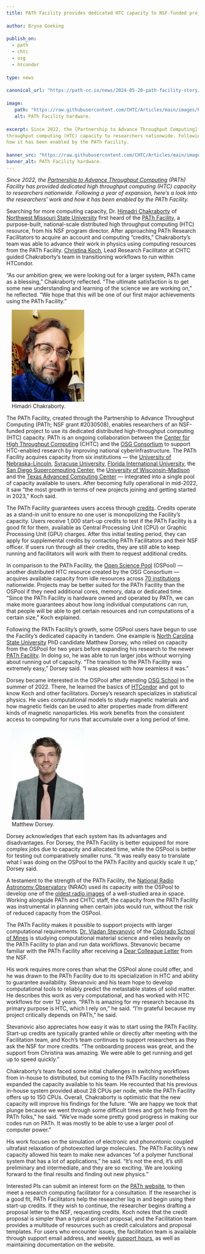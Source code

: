 ```yaml
---
title: PATh Facility provides dedicated HTC capacity to NSF-funded projects 

author: Bryna Goeking

publish_on:
  - path
  - chtc
  - osg
  - htcondor

type: news

canonical_url: "https://path-cc.io/news/2024-05-20-path-facility-story/"

image:
   path: "https://raw.githubusercontent.com/CHTC/Articles/main/images/PATh-Facility-Hardware.jpg"
   alt: PATh Facility hardware.
  
excerpt: Since 2022, the [Partnership to Advance Throughput Computing](https://path-cc.io/) (PATh) Facility has provided dedicated high
throughput computing (HTC) capacity to researchers nationwide. Following a year of expansion, here’s a look into the researchers’ work and
how it has been enabled by the PATh Facility.

banner_src: "https://raw.githubusercontent.com/CHTC/Articles/main/images/PATh-Facility-Hardware.jpg"
banner_alt: PATh Facility hardware. 
---
```


*Since 2022, the [Partnership to Advance Throughput Computing](https://path-cc.io/) (PATh) Facility has provided dedicated high throughput
computing (HTC) 
capacity to researchers nationwide. Following a year of expansion, here’s a look into the researchers’ work and how it has been enabled by
the PATh Facility.*

Searching for more computing capacity, Dr. [Himadri Chakraborty](https://www.nwmissouri.edu/naturalsciences/directory/chakraborty.htm) of 
[Northwest Missouri State University](https://www.nwmissouri.edu/) first heard of the [PATh Facility](https://path-cc.io/facility/), a
purpose-built,
national-scale distributed high throughput computing (HTC) resource, from his NSF program director. After approaching PATh Research
Facilitators to 
acquire an account and computing “credits,” Chakraborty’s team was able to advance their work in physics using computing resources from the
PATh Facility.
[Christina Koch](https://www.cs.wisc.edu/staff/koch-christina/), Lead Research Facilitator at CHTC guided Chakraborty’s team in
transitioning workflows to run within HTCondor.

“As our ambition grew, we were looking out for a larger system, PATh came as a blessing,” Chakraborty reflected. “The ultimate satisfaction is to get 
some new understanding and learning of the science we are working on,” he reflected. “We hope that this will be one of our first major achievements using 
the PATh Facility.”

<figure class="figure float-end" style="margin-left: 1em">
  <img src='https://raw.githubusercontent.com/CHTC/Articles/main/images/HimadriChakraborty2024.jpg' height="240" width="190" class="figure-img img-fluid rounded" alt="Himadri Chakraborty">
  <figcaption class="figure-caption">Himadri Chakraborty. <br/></figcaption>
</figure>

The PATh Facility, created through the Partnership to Advance Throughput Computing (PATh; NSF grant #2030508), enables researchers of an NSF-funded project 
to use its dedicated distributed high-throughput computing (HTC) capacity. PATh is an ongoing collaboration between the [Center for High Throughput Computing](https://chtc.cs.wisc.edu/) (CHTC) 
and the [OSG Consortium](https://osg-htc.org/) to support HTC-enabled research by improving national cyberinfrastructure. The PATh Facility acquires capacity 
from six institutions — the [University of Nebraska-Lincoln](https://www.unl.edu/), [Syracuse University](https://www.syracuse.edu/), [Florida International University](https://www.fiu.edu/),
the [San Diego Supercomputing Center](https://www.sdsc.edu/), the [University of Wisconsin-Madison](https://www.wisc.edu/) and the [Texas Advanced Computing Center](https://tacc.utexas.edu/) 
— integrated into a single pool of capacity available to users. After becoming fully operational in mid-2022, it saw “the most growth in terms of new projects 
joining and getting started in 2023,” Koch said.

The PATh Facility guarantees users access through [credits](https://path-cc.io/services/credit-accounts/). Credits operate as a stand-in unit to ensure no 
one user is monopolizing the Facility’s capacity. Users receive 1,000 start-up credits to test if the PATh Facility is a good fit for them, available as Central
Processing Unit (CPU) or Graphic Processing Unit (GPU) charges. After this initial testing period, they can apply for supplemental credits by contacting PATh 
Facilitators and their NSF officer. If users run through all their credits, they are still able to keep running and facilitators will work with them to request 
additional credits.

In comparison to the PATh Facility, the [Open Science Pool](https://osg-htc.org/services/open_science_pool) (OSPool) — another distributed HTC resource created
by the OSG Consortium — acquires available capacity from idle resources across [70 institutions](https://osg-htc.org/services/open_science_pool/institutions) 
nationwide. Projects may be better suited for the PATh Facility than the OSPool if they need additional cores, memory, data or dedicated time. “Since the PATh 
Facility is hardware owned and operated by PATh, we can make more guarantees about how long individual computations can run, that people will be able to get certain 
resources and run computations of a certain size,” Koch explained.

Following the PATh Facility’s growth, some OSPool users have begun to use the Facility’s dedicated capacity in tandem. One example is [North Carolina State University](https://www.ncsu.edu/) 
PhD candidate Matthew Dorsey, who relied on capacity from the OSPool for two years before expanding his research to the newer [PATh Facility](https://path-cc.io/facility/).
In doing so, he was able to run larger jobs without worrying about running out of capacity. “The transition to the PATh Facility was extremely easy,” Dorsey said. 
“I was pleased with how seamless it was.”

Dorsey became interested in the OSPool after attending [OSG School](https://osg-htc.org/school-2024/) in the summer of 2022. There, he learned the basics of
[HTCondor](https://htcondor.org/) and got to know Koch and other facilitators. Dorsey’s research specializes in statistical physics. He uses computational models
to study magnetic materials and how magnetic fields can be used to alter properties made from different kinds of magnetic nanoparticles. His work benefits from the 
consistent access to computing for runs that accumulate over a long period of time.

<figure class="figure float-end" style="margin-left: 1em">
  <img src='https://raw.githubusercontent.com/CHTC/Articles/main/images/Dorsey-headshot.jpg' height="240" width="190" class="figure-img img-fluid rounded" alt="Matthew Dorsey">
  <figcaption class="figure-caption">Matthew Dorsey. <br/></figcaption>
</figure>

Dorsey acknowledges that each system has its advantages and disadvantages. For Dorsey, the PATh Facility is better equipped for more complex jobs due to capacity and
allocated time, while the OSPool is better for testing out comparatively smaller runs. “It was really easy to translate what I was doing on the OSPool to the PATh 
Facility and quickly scale it up,” Dorsey said.

A testament to the strength of the PATh Facility, the [National Radio Astronomy Observatory](https://public.nrao.edu/) (NRAO) used its capacity with the OSPool to 
develop one of the [oldest radio images](https://chtc.cs.wisc.edu/nrao.html) of a well-studied area in space. Working alongside PATh and CHTC staff, the capacity
from the PATh Facility was instrumental in planning when certain jobs would run, without the risk of reduced capacity from the OSPool.

The PATh Facility makes it possible to support projects with larger computational requirements. [Dr. Vladan Stevanovic](https://metallurgy.mines.edu/project/stevanovic-vladan/) 
of the [Colorado School of Mines](https://www.mines.edu/) is studying computational material science and relies heavily on the PATh Facility to plan and run data workflows. 
Stevanovic became familiar with the PATh Facility after receiving a [Dear Colleague Letter](https://new.nsf.gov/cise/dear-colleague-letters) from the NSF.

His work requires more cores than what the OSPool alone could offer, and he was drawn to the PATh Facility due to its specialization in HTC and ability to guarantee 
availability. Stevanovic and his team hope to develop computational tools to reliably predict the metastable states of solid matter. He describes this work as very 
computational, and has worked with HTC workflows for over 12 years. “PATh is amazing for my research because its primary purpose is HTC, which I rely on,” he said. 
“I’m grateful because my project critically depends on PATh,” he said.

Stevanovic also appreciates how easy it was to start using the PATh Facility. Start-up credits are typically granted while or directly after meeting with the Facilitation
team, and Koch’s team continues to support researchers as they ask the NSF for more credits. “The onboarding process was great, and the support from Christina was amazing.
We were able to get running and get up to speed quickly.”

Chakraborty’s team faced some initial challenges in switching workflows from in-house to distributed, but coming to the PATh Facility nonetheless expanded the capacity
available to his team. He recounted that his previous in-house system provided about 28 CPUs per node, while the PATh Facility offers up to 150 CPUs. Overall, Chakraborty
is optimistic that the new capacity will improve his findings for the future. “We are happy we took that plunge because we went through some difficult times and got help 
from the PATh folks,” he said. “We’ve made some pretty good progress in making our codes run on PATh. It was mostly to be able to use a larger pool of computer power.”

His work focuses on the simulation of electronic and phonontonic coupled ultrafast relaxation of photoexcited large molecules. The PATh Facility’s new capacity allowed 
his team to make new advances “of a polymer functional system that has a lot of applications,” he said. “It’s not the end, it’s still preliminary and intermediate, and 
they are so exciting. We are looking forward to the final results and finding out new physics.”

Interested PIs can submit an interest form on the [PATh website](https://portal.path-cc.io/documentation/), to then meet a research computing facilitator for a consultation. 
If the researcher is a good fit, PATh Facilitators help the researcher log in and begin using their start-up credits. If they wish to continue, the researcher begins 
drafting a proposal letter to the NSF, requesting credits. Koch notes that the credit proposal is simpler than a typical project proposal, and the Facilitation team provides
a multitude of resources such as credit calculators and proposal templates. For users who encounter issues, the facilitation team is available through support email address, 
and weekly [support hours](https://portal.path-cc.io/documentation/support_and_training/support/getting-help-from-RCFs/), as well as maintaining documentation on the website.
